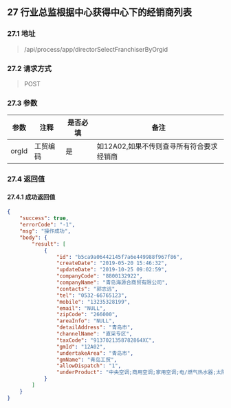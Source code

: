 ## 27 行业总监根据中心获得中心下的经销商列表

### 27.1 地址
> /api/process/app/directorSelectFranchiserByOrgid

### 27.2 请求方式
> POST

### 27.3 参数

|  参数   | 注释  |是否必填  |备注  |
|  ----  | ----  |----  |----  |
| orgId  | 工贸编码 | 是 | 如12A02,如果不传则查寻所有符合要求经销商


### 27.4 返回值

#### 27.4.1 成功返回值

```json
{
    "success": true,
    "errorCode": "-1",
    "msg": "操作成功",
    "body": {
        "result": [
            {
                "id": "b5ca9a06442145f7a6e449988f967f86",
                "createDate": "2019-05-20 15:46:32",
                "updateDate": "2019-10-25 09:02:59",
                "companyCode": "8800132922",
                "companyName": "青岛海源合商贸有限公司",
                "contacts": "郭志远",
                "tel": "0532-66765123",
                "mobile": "13235328199",
                "email": "NULL",
                "zipCode": "266000",
                "areaInfo": "NULL",
                "detailAddress": "青岛市",
                "channelName": "直采专区",
                "taxCode": "9137021358782864XC",
                "gmId": "12A02",
                "undertakeArea": "青岛市",
                "gmName": "青岛工贸",
                "allowDispatch": "1",
                "underProduct": "中央空调;商用空调;家用空调;电/燃气热水器;太阳能;洗衣机;冰箱;厨房电器;商用冷柜;彩电;楼宇对讲;社区安防;小家电"
            }
        ]
    }
}
```

